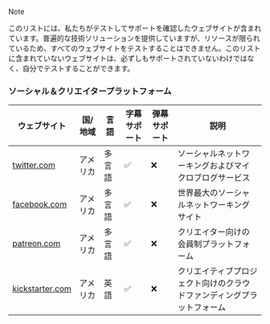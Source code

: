 > [!NOTE]
> このリストには、私たちがテストしてサポートを確認したウェブサイトが含まれています。普遍的な技術ソリューションを提供していますが、リソースが限られているため、すべてのウェブサイトをテストすることはできません。このリストに含まれていないウェブサイトは、必ずしもサポートされていないわけではなく、自分でテストすることができます。

### ソーシャル＆クリエイタープラットフォーム

| ウェブサイト                                                          | 国/地域  | 言語   | 字幕サポート | 弾幕サポート | 説明                                                                   |
| --------------------------------------------------------------------- | -------- | ------ | ------------ | ------------ | ---------------------------------------------------------------------- |
| <a href="https://twitter.com" target="_blank">twitter.com</a>         | アメリカ | 多言語 | ✅           | ❌           | ソーシャルネットワーキングおよびマイクロブログサービス                 |
| <a href="https://facebook.com" target="_blank">facebook.com</a>       | アメリカ | 多言語 | ✅           | ❌           | 世界最大のソーシャルネットワーキングサイト                             |
| <a href="https://patreon.com" target="_blank">patreon.com</a>         | アメリカ | 多言語 | ✅           | ❌           | クリエイター向けの会員制プラットフォーム                               |
| <a href="https://kickstarter.com" target="_blank">kickstarter.com</a> | アメリカ | 英語   | ✅           | ❌           | クリエイティブプロジェクト向けのクラウドファンディングプラットフォーム |
